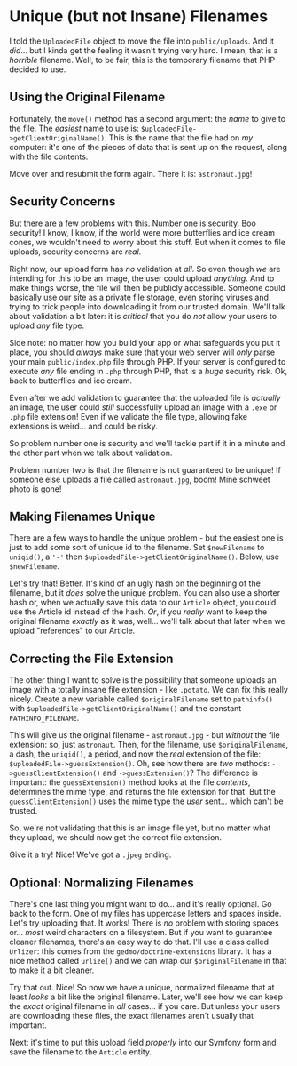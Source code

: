 # Unique (but not Insane) Filenames

I told the `UploadedFile` object to move the file into `public/uploads`. And it
*did*... but I kinda get the feeling it wasn't trying very hard. I mean, that is
a *horrible* filename. Well, to be fair, this is the temporary filename that PHP
decided to use.

## Using the Original Filename

Fortunately, the `move()` method has a second argument: the *name* to give to the
file. The *easiest* name to use is: `$uploadedFile->getClientOriginalName()`. This
is the name that the file had on *my* computer: it's one of the pieces of data
that is sent up on the request, along with the file contents.

Move over and resubmit the form again. There it is: `astronaut.jpg`!

## Security Concerns

But there are a few problems with this. Number one is security. Boo security!
I know, I know, if the world were more butterflies and ice cream cones, we wouldn't
need to worry about this stuff. But when it comes to file uploads, security concerns
are *real*.

Right now, our upload form has *no* validation at *all*. So even though *we* are
intending for this to be an image, the user could upload *anything*. And to make
things worse, the file will then be publicly accessible. Someone could basically
use our site as a private file storage, even storing viruses and trying to trick
people into downloading it from our trusted domain. We'll talk about validation a
bit later: it is *critical* that you do *not* allow your users to upload *any* file
type.

Side note: no matter how you build your app or what safeguards you put it place,
you should *always* make sure that your web server will *only* parse your main
`public/index.php` file through PHP. If your server is configured to execute
*any* file ending in `.php` through PHP, that is a *huge* security risk. Ok,
back to butterflies and ice cream.

Even after we add validation to guarantee that the uploaded file is *actually*
an image, the user could *still* successfully upload an image with a `.exe`
or `.php` file extension! Even if we validate the file type, allowing fake extensions
is weird... and could be risky.

So problem number one is security and we'll tackle part if it in a minute and the
other part when we talk about validation.

Problem number two is that the filename is not guaranteed to be unique! If someone
else uploads a file called `astronaut.jpg`, boom! Mine schweet photo is gone!

## Making Filenames Unique

There are a few ways to handle the unique problem - but the easiest one is just
to add some sort of unique id to the filename. Set `$newFilename` to `uniqid()`, a
`'-'` then `$uploadedFile->getClientOriginalName()`. Below, use `$newFilename`.

Let's try that! Better. It's kind of an ugly hash on the beginning of the filename,
but it *does* solve the unique problem. You can also use a shorter hash or, when
we actually save this data to our `Article` object, you could use the Article id
instead of the hash. *Or*, if you *really* want to keep the original filename
*exactly* as it was, well... we'll talk about that later when we upload
"references" to our Article.

## Correcting the File Extension

The other thing I want to solve is the possibility that someone uploads an image
with a totally insane file extension - like `.potato`. We can fix this really nicely.
Create a new variable called `$originalFilename` set to `pathinfo()` with
`$uploadedFile->getClientOriginalName()` and the constant `PATHINFO_FILENAME`.

This will give us the original filename - `astronaut.jpg` - but *without* the file
extension: so, just `astronaut`. Then, for the filename, use `$originalFilename`,
a dash, the `uniqid()`, a period, and now the *real* extension of the file:
`$uploadedFile->guessExtension()`. Oh, see how there are *two* methods:
`->guessClientExtension()` and `->guessExtension()`? The difference is important:
the `guessExtension()` method looks at the file *contents*, determines the mime
type, and returns the file extension for that. But the `guessClientExtension()` uses
the mime type the *user* sent... which can't be trusted.

So, we're not validating that this is an image file yet, but no matter what they
upload, we should now get the correct file extension.

Give it a try! Nice! We've got a `.jpeg` ending.

## Optional: Normalizing Filenames

There's one last thing you might want to do... and it's really optional. Go back
to the form. One of my files has uppercase letters and spaces inside. Let's try
uploading that. It works! There is *no* problem with storing spaces or... *most*
weird characters on a filesystem. But if you want to guarantee cleaner filenames,
there's an easy way to do that. I'll use a class called `Urlizer`: this comes from
the `gedmo/doctrine-extensions` library. It has a nice method called
`urlize()` and we can wrap our `$originalFilename` in that to make it a bit cleaner.

Try that out. Nice! So now we have a unique, normalized filename that at least
*looks* a bit like the original filename. Later, we'll see how we can keep the
*exact* original filename in *all* cases... if you care. But unless your users are
downloading these files, the exact filenames aren't usually that important.

Next: it's time to put this upload field *properly* into our Symfony form and save
the filename to the `Article` entity.
